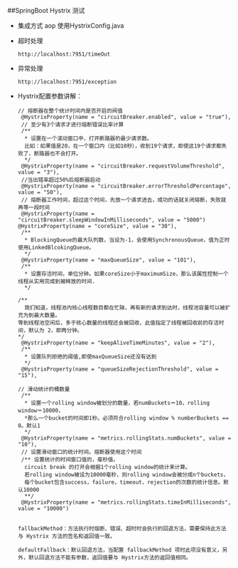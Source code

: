 ##SpringBoot Hystrix 测试

  - 集成方式 aop  使用HystrixConfig.java
 
  - 超时处理
  
        http://localhost:7951/timeOut
  
  - 异常处理
   
        http://localhost:7951/exception
        
        
  - Hystrix配置参数讲解：
  
        // 熔断器在整个统计时间内是否开启的阀值
         @HystrixProperty(name = "circuitBreaker.enabled", value = "true"),
         // 至少有3个请求才进行熔断错误比率计算
         /**
          * 设置在一个滚动窗口中，打开断路器的最少请求数。
          比如：如果值是20，在一个窗口内（比如10秒），收到19个请求，即使这19个请求都失败了，断路器也不会打开。
          */
         @HystrixProperty(name = "circuitBreaker.requestVolumeThreshold", value = "3"),
         //当出错率超过50%后熔断器启动
         @HystrixProperty(name = "circuitBreaker.errorThresholdPercentage", value = "50"),
         // 熔断器工作时间，超过这个时间，先放一个请求进去，成功的话就关闭熔断，失败就再等一段时间
         @HystrixProperty(name = "circuitBreaker.sleepWindowInMilliseconds", value = "5000")
        @HystrixProperty(name = "coreSize", value = "30"),
         /**
          * BlockingQueue的最大队列数，当设为-1，会使用SynchronousQueue，值为正时使用LinkedBlcokingQueue。
          */
         @HystrixProperty(name = "maxQueueSize", value = "101"),
         /**
          * 设置存活时间，单位分钟。如果coreSize小于maximumSize，那么该属性控制一个线程从实用完成到被释放的时间.
          */
        
        /**
          我们知道，线程池内核心线程数目都在忙碌，再有新的请求到达时，线程池容量可以被扩充为到最大数量。
        等到线程池空闲后，多于核心数量的线程还会被回收，此值指定了线程被回收前的存活时间，默认为 2，即两分钟。
        */
         @HystrixProperty(name = "keepAliveTimeMinutes", value = "2"),
         /**
          * 设置队列拒绝的阈值,即使maxQueueSize还没有达到
          */
         @HystrixProperty(name = "queueSizeRejectionThreshold", value = "15"),
        
        // 滑动统计的桶数量
         /**
          * 设置一个rolling window被划分的数量，若numBuckets＝10，rolling window＝10000，
          *那么一个bucket的时间即1秒。必须符合rolling window % numberBuckets == 0。默认1
          */
         @HystrixProperty(name = "metrics.rollingStats.numBuckets", value = "10"),
         // 设置滑动窗口的统计时间。熔断器使用这个时间
         /** 设置统计的时间窗口值的，毫秒值。
          circuit break 的打开会根据1个rolling window的统计来计算。
          若rolling window被设为10000毫秒，则rolling window会被分成n个buckets，
          每个bucket包含success，failure，timeout，rejection的次数的统计信息。默认10000
          **/
         @HystrixProperty(name = "metrics.rollingStats.timeInMilliseconds", value = "10000")
        
        
        fallbackMethod：方法执行时熔断、错误、超时时会执行的回退方法，需要保持此方法与 Hystrix 方法的签名和返回值一致。
        
        defaultFallback：默认回退方法，当配置 fallbackMethod 项时此项没有意义，另外，默认回退方法不能有参数，返回值要与 Hystrix方法的返回值相同。
    
        
 

